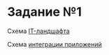 # Задание №1

Cхема [IT-ландшафта](IT-ландшафт%20компании.png)

Схема [интеграции приложений](Схема%20интеграции%20приложений.png)
